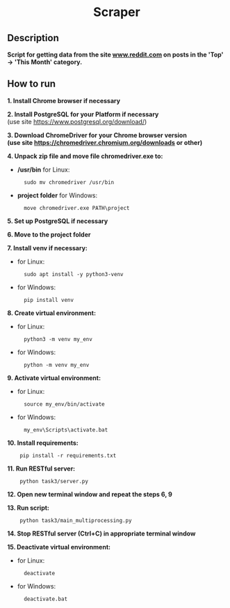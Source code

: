 <h1 align="center">Scraper</h1>

## Description

**Script for getting data from the site www.reddit.com on posts
in the 'Top' -> 'This Month' category.**

## How to run

**1. Install Chrome browser if necessary** 

**2. Install PostgreSQL for your Platform if necessary**  
(use site https://www.postgresql.org/download/)

**3. Download ChromeDriver for your Chrome browser version  
(use site https://chromedriver.chromium.org/downloads or other)**  

**4. Unpack zip file and move file chromedriver.exe to:**
- **/usr/bin** for Linux:

        sudo mv chromedriver /usr/bin  

- **project folder** for Windows:

        move chromedriver.exe PATH\project

**5. Set up PostgreSQL if necessary**

**6. Move to the project folder**  

**7. Install venv if necessary:**
- for Linux:

        sudo apt install -y python3-venv

- for Windows:

        pip install venv

**8. Create virtual environment:**
- for Linux:

        python3 -m venv my_env

- for Windows:

        python -m venv my_env

**9. Activate virtual environment:**
- for Linux:

        source my_env/bin/activate

- for Windows:

        my_env\Scripts\activate.bat

**10. Install requirements:**

        pip install -r requirements.txt

**11. Run RESTful server:**

        python task3/server.py

**12. Open new terminal window and repeat the steps 6, 9**

**13. Run script:**

        python task3/main_multiprocessing.py

**14. Stop RESTful server (Ctrl+C) in appropriate terminal window**

**15. Deactivate virtual environment:**
- for Linux:

        deactivate

- for Windows:

        deactivate.bat
